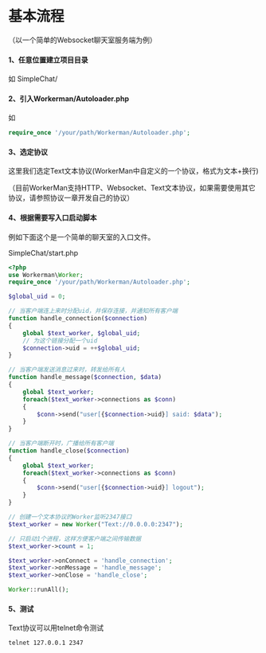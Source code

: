 # 基本流程
（以一个简单的Websocket聊天室服务端为例）

#### 1、任意位置建立项目目录
如 SimpleChat/

#### 2、引入Workerman/Autoloader.php
如
```php
require_once '/your/path/Workerman/Autoloader.php';
```

#### 3、选定协议
这里我们选定Text文本协议(WorkerMan中自定义的一个协议，格式为文本+换行)

（目前WorkerMan支持HTTP、Websocket、Text文本协议，如果需要使用其它协议，请参照协议一章开发自己的协议）

#### 4、根据需要写入口启动脚本
例如下面这个是一个简单的聊天室的入口文件。

SimpleChat/start.php
```php
<?php
use Workerman\Worker;
require_once '/your/path/Workerman/Autoloader.php';

$global_uid = 0;

// 当客户端连上来时分配uid，并保存连接，并通知所有客户端
function handle_connection($connection)
{
    global $text_worker, $global_uid;
    // 为这个链接分配一个uid
    $connection->uid = ++$global_uid;
}

// 当客户端发送消息过来时，转发给所有人
function handle_message($connection, $data)
{
    global $text_worker;
    foreach($text_worker->connections as $conn)
    {
        $conn->send("user[{$connection->uid}] said: $data");
    }
}

// 当客户端断开时，广播给所有客户端
function handle_close($connection)
{
    global $text_worker;
    foreach($text_worker->connections as $conn)
    {
        $conn->send("user[{$connection->uid}] logout");
    }
}

// 创建一个文本协议的Worker监听2347接口
$text_worker = new Worker("Text://0.0.0.0:2347");

// 只启动1个进程，这样方便客户端之间传输数据
$text_worker->count = 1;

$text_worker->onConnect = 'handle_connection';
$text_worker->onMessage = 'handle_message';
$text_worker->onClose = 'handle_close';

Worker::runAll();

```

#### 5、测试
Text协议可以用telnet命令测试
```shell
telnet 127.0.0.1 2347
```
